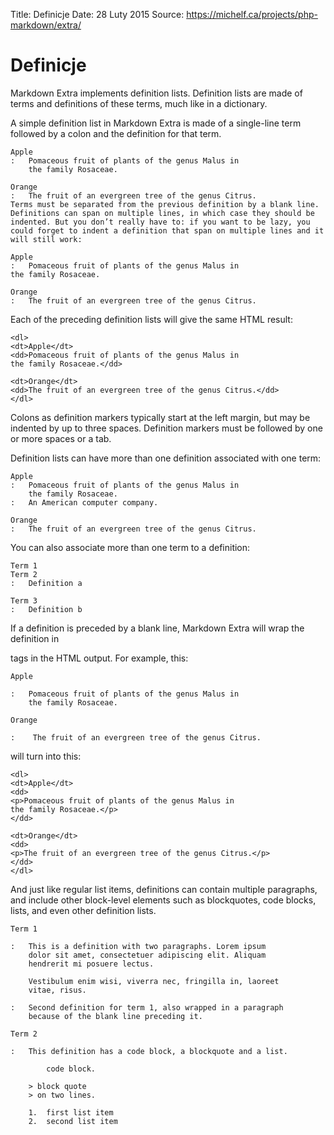 Title: 		Definicje
Date: 		28 Luty 2015
Source:     https://michelf.ca/projects/php-markdown/extra/

# Definicje

Markdown Extra implements definition lists. Definition lists are made of terms and definitions of these terms, much like in a dictionary.

A simple definition list in Markdown Extra is made of a single-line term followed by a colon and the definition for that term.

```
Apple
:   Pomaceous fruit of plants of the genus Malus in 
    the family Rosaceae.

Orange
:   The fruit of an evergreen tree of the genus Citrus.
Terms must be separated from the previous definition by a blank line. Definitions can span on multiple lines, in which case they should be indented. But you don’t really have to: if you want to be lazy, you could forget to indent a definition that span on multiple lines and it will still work:

Apple
:   Pomaceous fruit of plants of the genus Malus in 
the family Rosaceae.

Orange
:   The fruit of an evergreen tree of the genus Citrus.
```

Each of the preceding definition lists will give the same HTML result:

```
<dl>
<dt>Apple</dt>
<dd>Pomaceous fruit of plants of the genus Malus in 
the family Rosaceae.</dd>

<dt>Orange</dt>
<dd>The fruit of an evergreen tree of the genus Citrus.</dd>
</dl>
```

Colons as definition markers typically start at the left margin, but may be indented by up to three spaces. Definition markers must be followed by one or more spaces or a tab.

Definition lists can have more than one definition associated with one term:

```
Apple
:   Pomaceous fruit of plants of the genus Malus in 
    the family Rosaceae.
:   An American computer company.

Orange
:   The fruit of an evergreen tree of the genus Citrus.
```

You can also associate more than one term to a definition:

```
Term 1
Term 2
:   Definition a

Term 3
:   Definition b
```

If a definition is preceded by a blank line, Markdown Extra will wrap the definition in <p> tags in the HTML output. For example, this:

```
Apple

:   Pomaceous fruit of plants of the genus Malus in 
    the family Rosaceae.

Orange

:    The fruit of an evergreen tree of the genus Citrus.
```

will turn into this:

```
<dl>
<dt>Apple</dt>
<dd>
<p>Pomaceous fruit of plants of the genus Malus in 
the family Rosaceae.</p>
</dd>

<dt>Orange</dt>
<dd>
<p>The fruit of an evergreen tree of the genus Citrus.</p>
</dd>
</dl>
```

And just like regular list items, definitions can contain multiple paragraphs, and include other block-level elements such as blockquotes, code blocks, lists, and even other definition lists.

```
Term 1

:   This is a definition with two paragraphs. Lorem ipsum 
    dolor sit amet, consectetuer adipiscing elit. Aliquam 
    hendrerit mi posuere lectus.

    Vestibulum enim wisi, viverra nec, fringilla in, laoreet
    vitae, risus.

:   Second definition for term 1, also wrapped in a paragraph
    because of the blank line preceding it.

Term 2

:   This definition has a code block, a blockquote and a list.

        code block.

    > block quote
    > on two lines.

    1.  first list item
    2.  second list item
```